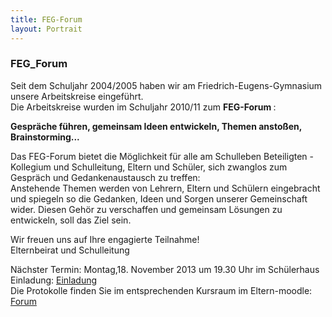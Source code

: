 ```yaml
---
title: FEG-Forum
layout: Portrait
---
```


<h3>
  FEG_Forum
</h3>

<p>
  Seit dem Schuljahr 2004/2005 haben wir am Friedrich-Eugens-Gymnasium  unsere Arbeitskreise eingeführt.
  <br>
  Die Arbeitskreise wurden im  Schuljahr 2010/11 zum 
  <strong>
    FEG-Forum
  </strong>
  : 
</p>

<p>
  <strong>
    Gespräche führen, gemeinsam Ideen entwickeln, Themen anstoßen, Brainstorming...
  </strong>
</p>

<p>
  Das FEG-Forum
  bietet die Möglichkeit für alle am Schulleben Beteiligten - Kollegium und Schulleitung, Eltern und Schüler, sich zwanglos zum Gespräch und Gedankenaustausch zu treffen:
  <br>
  Anstehende Themen werden von Lehrern, Eltern
  und Schülern eingebracht und spiegeln so die Gedanken, Ideen und Sorgen unserer Gemeinschaft wider. Diesen Gehör zu verschaffen und gemeinsam Lösungen zu entwickeln, soll das Ziel sein. 
</p>

<p>
  Wir freuen uns auf Ihre engagierte Teilnahme!
  <br>
  Elternbeirat und Schulleitung 
</p>

<p>
  Nächster Termin: Montag,18. November 2013 um 19.30 Uhr im Schülerhaus
  <br>
  Einladung: 
  <a href="http://cdn.ch.vc/pdf/FEG-Forum.pdf" target="_blank">
    <i class="fa fa-cloud-download">
    </i>
    Einladung
  </a>
  <br>
  Die Protokolle finden Sie im entsprechenden Kursraum im Eltern-moodle: 
  <a href="http://eltern-moodle.feg-stuttgart.de/moodle/course/view.php?id=4" target="_blank">
    <i class="fa fa-external-link">
    </i>
    Forum
  </a>
</p>
  
  

